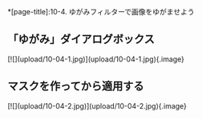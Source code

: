 *[page-title]:10-4. ゆがみフィルターで画像をゆがませよう

## 「ゆがみ」ダイアログボックス
<div markdown="1" class="sr-only">
</div>
<div markdown="1" class="photo-capture">
[![](upload/10-04-1.jpg)](upload/10-04-1.jpg){.image}
</div>


## マスクを作ってから適用する
<div markdown="1" class="sr-only">
</div>
<div markdown="1" class="photo-capture">
[![](upload/10-04-2.jpg)](upload/10-04-2.jpg){.image}
</div>

